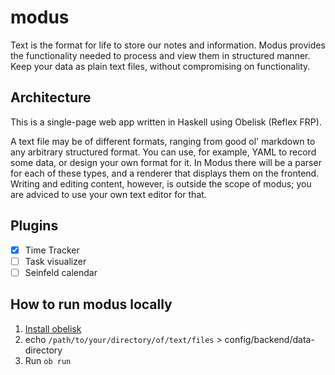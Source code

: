 # modus

Text is the format for life to store our notes and information. Modus provides
the functionality needed to process and view them in structured manner. Keep
your data as plain text files, without compromising on functionality.

## Architecture

This is a single-page web app written in Haskell using Obelisk (Reflex FRP).

A text file may be of different formats, ranging from good ol' markdown to any
arbitrary structured format. You can use, for example, YAML to record some data,
or design your own format for it. In Modus there will be a parser for each of
these types, and a renderer that displays them on the frontend. Writing and
editing content, however, is outside the scope of modus; you are adviced to use
your own text editor for that.

## Plugins

- [X] Time Tracker
- [ ] Task visualizer
- [ ] Seinfeld calendar

## How to run modus locally

1. [Install obelisk](https://github.com/obsidiansystems/obelisk#installing-obelisk)
2. echo `/path/to/your/directory/of/text/files` > config/backend/data-directory
2. Run `ob run`
